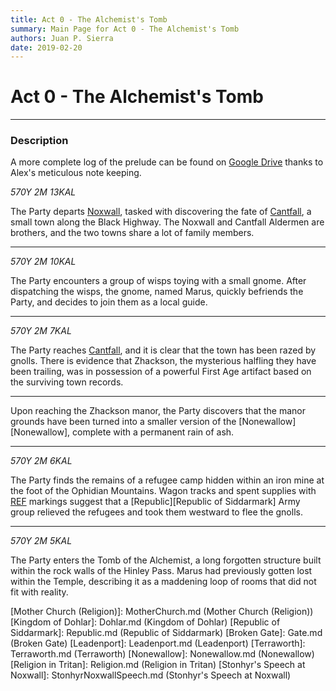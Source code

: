 ```yaml
---
title: Act 0 - The Alchemist's Tomb
summary: Main Page for Act 0 - The Alchemist's Tomb
authors: Juan P. Sierra
date: 2019-02-20
---
```


# Act 0 - The Alchemist's Tomb

-----


### Description

A more complete log of the prelude can be found on [Google Drive](https://docs.google.com/document/d/1pClbyUd3FwDQGPEz7niNguZ6bURtvHHYUoN8TwgeVbw/edit) thanks to Alex's meticulous note keeping.


*570Y 2M 13KAL*

The Party departs [Noxwall][Noxwall], tasked with discovering the fate of [Cantfall][Cantfall], a small town along the Black Highway. The Noxwall and Cantfall Aldermen are brothers, and the two towns share a lot of family members.

---

*570Y 2M 10KAL*

The Party encounters a group of wisps toying with a small gnome. After dispatching the wisps, the gnome, named Marus, quickly befriends the Party, and decides to join them as a local guide.

---

*570Y 2M 7KAL*

The Party reaches [Cantfall][Cantfall], and it is clear that the town has been razed by gnolls. There is evidence that Zhackson, the mysterious halfling they have been trailing, was in possession of a powerful First Age artifact based on the surviving town records.

---

Upon reaching the Zhackson manor, the Party discovers that the manor grounds have been turned into a smaller version of the [Nonewallow][Nonewallow], complete with a permanent rain of ash.

---

*570Y 2M 6KAL*

The Party finds the remains of a refugee camp hidden within an iron mine at the foot of the Ophidian Mountains. Wagon tracks and spent supplies with [REF][Republic Expeditionary Forces] markings suggest that a [Republic][Republic of Siddarmark] Army group relieved the refugees and took them westward to flee the gnolls.

---

*570Y 2M 5KAL*

The Party enters the Tomb of the Alchemist, a long forgotten structure built within the rock walls of the Hinley Pass. Marus had previously gotten lost within the Temple, describing it as a maddening loop of rooms that did not fit with reality.




[Alchemist's Journal]: AlchemistJournal.md (Alchemist's Journal)
[Tritanian Calendar]: Calendar.md (Tritanian Calendar)
[Gnolls]: Gnolls.md (Gnolls)
[Book of Prophesy]: Prophesy.md (Book of Prophesy)
[Timeline]: Timeline.md (Timeline)
[Azoth the Wise]: Azoth.md (Azoth the Wise)
[Baltatrax the Ravager]: Baltatrax.md (Baltatrax the Ravager)
[Faelix]: Faelix.md (Faelix)
[Greghor Stonhyr]: GreghorStonhyr.md (Greghor Stonhyr)
[Lyhl Habborhlyn]: Lyhl_Habborlyn.md (Lyhl Habborhlyn)
[Blackpoint]: Blackpoint.md (Blackpoint)
[Cantfall]: Cantfall.md (Cantfall)
[Noxwall]: Noxwall.md (Noxwall)
[Siddar City]: SiddarCity.md (Siddar City)
[Act 0 - The Alchemist's Tomb]: CampaignLog_0.md (Act 0 - The Alchemist's Tomb)
[Act 1 - The Ravenous Horde]: CampaignLog_1.md (Act 1 - The Ravenous Horde)
[Cult of Five]: CultOfFive.md (Cult of Five)
[Gahrdynyr Trade House]: GahrdynyrTradeHouse.md (Gahrdynyr Trade House)
[Republic Expeditionary Forces]: REF.md (Republic Expeditionary Forces)
[Mother Church (Religion)]: MotherChurch.md (Mother Church (Religion))
[Kingdom of Dohlar]: Dohlar.md (Kingdom of Dohlar)
[Republic of Siddarmark]: Republic.md (Republic of Siddarmark)
[Broken Gate]: Gate.md (Broken Gate)
[Leadenport]: Leadenport.md (Leadenport)
[Terraworth]: Terraworth.md (Terraworth)
[Nonewallow]: Nonewallow.md (Nonewallow)
[Religion in Tritan]: Religion.md (Religion in Tritan)
[Stonhyr's Speech at Noxwall]: StonhyrNoxwallSpeech.md (Stonhyr's Speech at Noxwall)